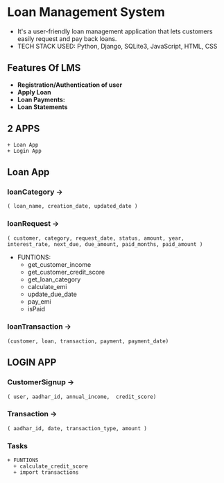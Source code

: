 # Loan Management System

+ It's a user-friendly loan management application that lets customers easily request and pay back loans.
+ TECH STACK USED: Python, Django, SQLite3, JavaScript, HTML, CSS

## Features Of LMS

+ **Registration/Authentication of user** 
+ **Apply Loan**
+ **Loan Payments:**
+ **Loan Statements**

## 2 APPS
    + Loan App
    + Login App

## Loan App
### loanCategory -> 
    ( loan_name, creation_date, updated_date )
### loanRequest ->
    ( customer, category, request_date, status, amount, year, interest_rate, next_due, due_amount, paid_months, paid_amount )
  + FUNTIONS:
      + get_customer_income
      + get_customer_credit_score
      + get_loan_category
      + calculate_emi
      + update_due_date
      + pay_emi
      + isPaid
### loanTransaction ->
    (customer, loan, transaction, payment, payment_date)

## LOGIN APP


### CustomerSignup -> 
    ( user, aadhar_id, annual_income,  credit_score)
### Transaction -> 
    ( aadhar_id, date, transaction_type, amount )
### Tasks
    + FUNTIONS
      + calculate_credit_score
      + import transactions